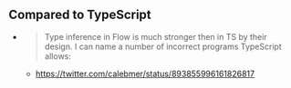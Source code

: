 ## Compared to TypeScript

- > Type inference in Flow is much stronger then in TS by their design.
  > I can name a number of incorrect programs TypeScript allows:

  - https://twitter.com/calebmer/status/893855996161826817
